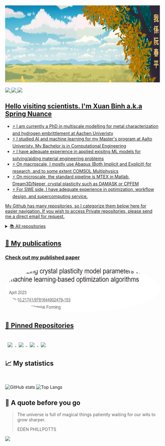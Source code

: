<!--
**SpringNuance/SpringNuance** is a ✨ _special_ ✨ repository because its `README.md` (this file) appears on your GitHub profile.
-->

<a target="_blank"><img src="https://github.com/SpringNuance/SpringNuance/blob/main/background_kanji.png" alt="background" width=auto height="250"> 

<a target="LinkedIn Badge" href="https://www.linkedin.com/in/xuanbinh"><img src="https://img.shields.io/badge/LinkedIn-Profile-informational?style=flat&logo=linkedin&logoColor=white&color=0D76A8" height="25" />
<a target="ResearchGate Badge" href="https://www.researchgate.net/profile/Binh-Nguyen-156"><img src="https://img.shields.io/badge/ResearchGate-00CCBB?style=for-the-badge&logo=ResearchGate&logoColor=white" height="25" />
<a target="Medium Badge" href="https://medium.com/@xuanbinh.dev"><img src="https://img.shields.io/badge/Medium-12100E?style=for-the-badge&logo=medium&logoColor=white" height="25" />

## Hello visiting scientists. I'm Xuan Binh a.k.a Spring Nuance
- :zap: I am currently a PhD in multiscale modelling for metal characterization and hydrogen embrittlement at Aachen Univeristy
- :zap: I studied AI and machine learning for my Master's program at Aalto Univeristy. My Bachelor is in Computational Engineering
- :zap: I have adequate experience in applied exisitng ML models for solving/aiding material engineering problems
- :zap: On macroscale, I mostly use Abaqus (Both Implicit and Explicit) for research, and to some extent COMSOL Multiphysics
- :zap: On microscale, the standard pipeline is MTEX in Matlab, Dream3D/Neper, crystal plasticity such as DAMASK or CPFEM
- :zap: For SWE side, I have adequate experience in optimization, workflow design, and supercomputing service.  

<!--
## 💼 Skills

:bulb: These are currently under my command: Python, R, C++, Stan, Julia, SQL and Bash

<p align="center">
  <a href="https://skillicons.dev">
    <img src="https://skillicons.dev/icons?i=py,pytorch,tensorflow,matlab,r,scala,cpp,postgres,bash&perline=9"/>
  </a>
</p>
<br> 

<details>
<summary>More Skills</summary>
  
<p align="center">
  <a href="https://skillicons.dev">
    <img src="https://skillicons.dev/icons?i=git,linux,docker,c,aws,gcp,autocad,latex,sqlite&perline=9"/>
  </a>
</p>
<br> 

</details>

<details>

<summary>My university courses</summary>

<br>



<center>

| **MECHANICAL ENGINEERING**          | **THEORETICAL DATA SCIENCE**      |  **COMPUTER SCIENCE**                | **APPLIED DATA SCIENCE**                |
|:-----------------------------------:|:---------------------------------:|:------------------------------------:|:----------------------------------------:
| Statics and Dynamics                | Statistical Inference             | Data Structures And Algorithms       | SQLite/PostgresSQL Databases            |
| Solid Mechanics                     | Linear Algebra                    | Algorithmic Techniques Principles    | MYSQL for Data Analytics                |
| Fluid Mechanics                     | Mathematical Optimization         | C/C++ Object-oriented Programming    | Business Anlytics I Basic               |
| Material Science in Engineering     | Machine Learning                  | Theory Of Computation                | Business Analytics II Advanced          |
| Thermodynamics and Heat Transfer    | Time Series Analysis              | Assembly Programming                 | Business Intelligence                   |
| Finite Element Methods              | Multivariate Statistical Analysis | Operating Systems                    | Business Simulation                     |                 
| Continuum Mechanics                 | Deep Learning                     | Concurrent Programming               | Speech Processing                       |
| Computer-aided Tools in Engineering | Supervised ML methods             | Parallel Programming                 | Statistical Signal Processing           |
| Numerical methods in Engineering    | Artificial Intelligence           | Computer Graphics                    | Speech Recognition                      |
| Numerical Analysis                  | Bayesian Data Analysis            | Computer Networks                    | Statistical Natural Language Prcoessing |
| Fracture Mechanics                  | Gaussian Processes                | Web Software Development             | Speech Processing Project               |
| Computational Engineering Project   | Computer Vision                   | Information Security                 | Human-in-the-loop RL Molecular Design   |
| Crystal Plasticity Thesis           | Advanced Probabilistic Methods    | Declarative Programming              | Computational Genomics                  |
| Selection of Engineering Materials  | Large Scale Data Analysis         | Computational Social Science         | High-throughput Bioinformatics          |
| Materials Safety                    | Methods Of Data Mining            | High Performance Computing           | Modeling Biological Networks            |
| Machine Design                      | Reinforcement Learning            | Software Project I-II                | Stats Genetics & Personalised Medicine  |
| Finite Element Analysis             | Stochastic Processes              | Cloud Software and System            | Information Visualization               |

</center>

</details>



 -->

My Github has many repositories, so I categorize them below here for easier navigation. 
If you wish to access Private repositories, please send me a direct email for request.

<details>
  
  ---
  <summary>📚 All repositories</summary>

  ---
  - <details>
      <summary>Journal paper repositories</summary>
      - Research Papers
      - Conference Papers
    </details>

  ---

  - <details>
      <summary>Project repositories</summary>
      - AI Projects
      - FEA Simulations
    </details>

  ---

  - <details>
      <summary>Reference material repositories</summary>
      - Books
      - Documentation
    </details>

  ---

  - <details>
      <summary>Course repositories</summary>
      - Machine Learning
      - Numerical Methods
    </details>

  ---

  - <details>
      <summary>Language repositories</summary>
      - Python
      - C++
    </details>

  ---

  - <details>
      <summary>Tutorial repositories</summary>
      - GitHub Guides
      - Web Development
    </details>

  ---

  - <details>
      <summary>Forked repositories</summary>
      - Interesting Projects
      - Contributions
    </details>

</details>

## :notebook_with_decorative_cover: My publications

### Check out my published paper
<a target="_blank" href="https://www.researchgate.net/publication/370122286_Optimizing_crystal_plasticity_model_parameters_via_machine_learning-based_optimization_algorithms"><img src="https://github.com/SpringNuance/SpringNuance/blob/main/publication1.png" alt="Recent Paper 0" width=auto height="150" style="border-radius: 50%;"> 
  
<!--### Check out my blogs
<a target="_blank" href="https://github-readme-medium-recent-article.vercel.app/medium/@xuanbinh.dev/1"><img src="https://github-readme-medium-recent-article.vercel.app/medium/@xuanbinh.dev/1" alt="Recent Article 1"> 
<a target="_blank" href="https://github-readme-medium-recent-article.vercel.app/medium/@xuanbinh.dev/0"><img src="https://github-readme-medium-recent-article.vercel.app/medium/@xuanbinh.dev/0" alt="Recent Article 0"> -->

## 📌 Pinned Repositories

<br>

<a href="https://github.com/SpringNuance/Reinforcement-Learning-Project">
  <img align="center" style="margin:0.5rem" src="https://github-readme-stats.vercel.app/api/pin/?username=SpringNuance&repo=Reinforcement-Learning-Project&title_color=ffffff&text_color=c9cacc&icon_color=4AB197&bg_color=1A2B34" />
</a>

<a href="https://github.com/SpringNuance/Bayesian-Data-Analysis-Project">
  <img align="center" style="margin:0.5rem" src="https://github-readme-stats.vercel.app/api/pin/?username=SpringNuance&repo=Bayesian-Data-Analysis-Project&title_color=ffffff&text_color=c9cacc&icon_color=4AB197&bg_color=1A2B34" />
</a>

<a href="https://github.com/SpringNuance/Dungeon-Crawler">
  <img align="center" style="margin:0.5rem" src="https://github-readme-stats.vercel.app/api/pin/?username=SpringNuance&repo=Master-Thesis-Hydrogen-Official&title_color=ffffff&text_color=c9cacc&icon_color=4AB197&bg_color=1A2B34" />
</a>

<a href="https://github.com/SpringNuance/chat_application_GUI-version">
  <img align="center" style="margin:0.5rem" src="https://github-readme-stats.vercel.app/api/pin/?username=SpringNuance&repo=chat_application_GUI-version&title_color=ffffff&text_color=c9cacc&icon_color=4AB197&bg_color=1A2B34" />
</a>

</br>

## 📈 My statistics
</br>

![GitHub stats](https://github-readme-stats.vercel.app/api?username=SpringNuance\&rank_icon=github&theme=tokyonight\&hide=issues)
![Top Langs](https://github-readme-stats.vercel.app/api/top-langs/?username=SpringNuance&layout=compact&theme=tokyonight&hide=glsl,tex,html,jupyter%20notebook,mathematica,CSS,Cython,Makefile)

## 📣 A quote before you go

> The universe is full of magical things patiently waiting for our wits to grow sharper.
>
> EDEN PHILLPOTTS

<p align="left">
  <img src="https://capsule-render.vercel.app/api?type=waving&color=gradient&height=100&section=footer"/>
</p>

<!--
<br>

<a href="https://github.com/SpringNuance/pomegradient">
  <img align="center" style="margin:0.5rem" src="https://github-readme-stats.vercel.app/api/pin/?username=SpringNuance&repo=pomegradient&title_color=ffffff&text_color=c9cacc&icon_color=4AB197&bg_color=1A2B34" />
</a>

<br>

<a href="https://github.com/SpringNuance/ng-limeade">
  <img align="center" style="margin:0.5rem" src="https://github-readme-stats.vercel.app/api/pin/?username=SpringNuance&repo=ng-limeade&title_color=ffffff&text_color=c9cacc&icon_color=4AB197&bg_color=1A2B34" />
</a>

<a href="https://github.com/SpringNuance/officeapi">
  <img align="center" style="margin:0.5rem" src="https://github-readme-stats.vercel.app/api/pin/?username=SpringNuance&repo=officeapi&title_color=ffffff&text_color=c9cacc&icon_color=4AB197&bg_color=1A2B34" />
</a>
-->

 <!--
### Mini Projects I have created. You can try them live by clicking on the cards!
[![Readme Card](https://github-readme-stats.vercel.app/api/pin/?username=SpringNuance&repo=multiple-choice-app&show_description=false)](https://multiple-choice-app-nuance.herokuapp.com/auth/login) 
[![Readme Card](https://github-readme-stats.vercel.app/api/pin/?username=SpringNuance&repo=etch-a-sketch&show_description=false)](https://springnuance.github.io/etch-a-sketch/) 
[![Readme Card](https://github-readme-stats.vercel.app/api/pin/?username=SpringNuance&repo=rock-paper-scissors&show_description=true)](https://springnuance.github.io/rock-paper-scissors/) 
[![Readme Card](https://github-readme-stats.vercel.app/api/pin/?username=SpringNuance&repo=calculator&show_description=false)](https://springnuance.github.io/calculator/)
 -->

 <!--
### My game group project of Dungeon Crawler. I implement Depth First Search for maze generation!
<img src="https://github.com/SpringNuance/Dungeon-Crawler/blob/main/DungeonCrawler.jpg" alt="Dungeon Crawler" width="650" height="350">
  
### My multithreaded chat application featuring duplex private messages, group messages and file transfer. 
### Support both IPv4 and IPv6, local and different network connections.
<img src="https://github.com/SpringNuance/SpringNuance/blob/main/chat-application.png" alt="Chat-application" width="650" height="350">
-->

<!--## &#x1f4c8; GitHub Stats

<br>

<a href="https://github.com/SpringNuance">
  <img align="center" style="margin:0.5rem" src="https://github-readme-stats.vercel.app/api/top-langs/?username=SpringNuance&hide=html,css&title_color=ffffff&text_color=c9cacc&icon_color=4AB197&bg_color=1A2B34" />
</a>

<a href="https://github.com/SpringNuance">
  <img align="center" style="margin:0.5rem" src="https://github-readme-stats.vercel.app/api?username=SpringNuance&show_icons=true&line_height=27&count_private=true&title_color=ffffff&text_color=c9cacc&icon_color=4AB097&bg_color=1A2B34" alt="Martin's GitHub Stats" />
</a>
-->


